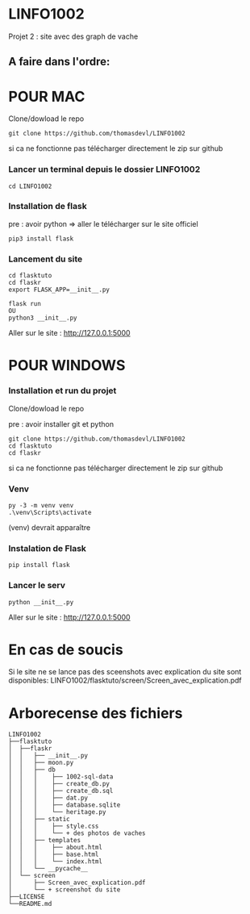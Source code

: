 # LINFO1002
Projet 2  : site avec des graph de vache

## A faire dans l'ordre:

# POUR MAC

Clone/dowload le repo

```
git clone https://github.com/thomasdevl/LINFO1002
```
si ca ne fonctionne pas télécharger directement le zip sur github


### Lancer un terminal depuis le dossier LINFO1002

```
cd LINFO1002
```

### Installation de flask

pre : avoir python => aller le télécharger sur le site officiel 

```
pip3 install flask
```

### Lancement du site

```
cd flasktuto
cd flaskr
export FLASK_APP=__init__.py
```

```
flask run 
OU
python3 __init__.py
```
Aller sur le site : http://127.0.0.1:5000 


# POUR WINDOWS

### Installation et run du projet

Clone/dowload le repo

pre : avoir installer git et python

```
git clone https://github.com/thomasdevl/LINFO1002
cd flasktuto
cd flaskr
```
si ca ne fonctionne pas télécharger directement le zip sur github

### Venv

```
py -3 -m venv venv
.\venv\Scripts\activate
```
(venv) devrait apparaître 

### Instalation de Flask

```
pip install flask
```

### Lancer le serv

```
python __init__.py
```

Aller sur le site : http://127.0.0.1:5000 

# En cas de soucis

Si le site ne se lance pas des sceenshots avec explication du site sont disponibles:
LINFO1002/flasktuto/screen/Screen_avec_explication.pdf

# Arborecense des fichiers

```
LINFO1002
├──flasktuto
│  ├──flaskr
│  │   ├── __init__.py
│  │   ├── moon.py
│  │   ├── db
│  │   │    ├── 1002-sql-data
│  │   │    ├── create_db.py
│  │   │    ├── create_db.sql
│  │   │    ├── dat.py
│  │   │    ├── database.sqlite
│  │   │    └── heritage.py
│  │   ├── static
│  │   │    ├── style.css
│  │   │    └── + des photos de vaches
│  │   ├── templates
│  │   │    ├── about.html
│  │   │    ├── base.html
│  │   │    └── index.html
│  │   └── __pycache__
│  └── screen
│      ├── Screen_avec_explication.pdf
│      └── + screenshot du site
├──LICENSE
└──README.md
```


